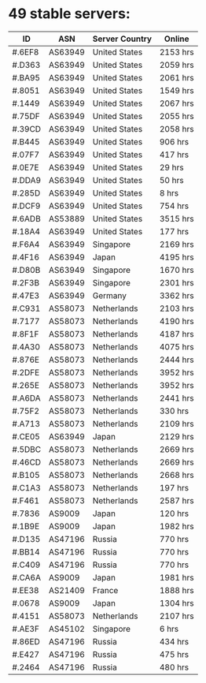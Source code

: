 # 49 stable servers:

| ID | ASN | Server Country | Online |
| ------ | ------ | ------ | ------ |
| #.6EF8 | AS63949 | United States | 2153 hrs |
| #.D363 | AS63949 | United States | 2059 hrs |
| #.BA95 | AS63949 | United States | 2061 hrs |
| #.8051 | AS63949 | United States | 1549 hrs |
| #.1449 | AS63949 | United States | 2067 hrs |
| #.75DF | AS63949 | United States | 2055 hrs |
| #.39CD | AS63949 | United States | 2058 hrs |
| #.B445 | AS63949 | United States | 906 hrs |
| #.07F7 | AS63949 | United States | 417 hrs |
| #.0E7E | AS63949 | United States | 29 hrs |
| #.DDA9 | AS63949 | United States | 50 hrs |
| #.285D | AS63949 | United States | 8 hrs |
| #.DCF9 | AS63949 | United States | 754 hrs |
| #.6ADB | AS53889 | United States | 3515 hrs |
| #.18A4 | AS63949 | United States | 177 hrs |
| #.F6A4 | AS63949 | Singapore | 2169 hrs |
| #.4F16 | AS63949 | Japan | 4195 hrs |
| #.D80B | AS63949 | Singapore | 1670 hrs |
| #.2F3B | AS63949 | Singapore | 2301 hrs |
| #.47E3 | AS63949 | Germany | 3362 hrs |
| #.C931 | AS58073 | Netherlands | 2103 hrs |
| #.7177 | AS58073 | Netherlands | 4190 hrs |
| #.8F1F | AS58073 | Netherlands | 4187 hrs |
| #.4A30 | AS58073 | Netherlands | 4075 hrs |
| #.876E | AS58073 | Netherlands | 2444 hrs |
| #.2DFE | AS58073 | Netherlands | 3952 hrs |
| #.265E | AS58073 | Netherlands | 3952 hrs |
| #.A6DA | AS58073 | Netherlands | 2441 hrs |
| #.75F2 | AS58073 | Netherlands | 330 hrs |
| #.A713 | AS58073 | Netherlands | 2109 hrs |
| #.CE05 | AS63949 | Japan | 2129 hrs |
| #.5DBC | AS58073 | Netherlands | 2669 hrs |
| #.46CD | AS58073 | Netherlands | 2669 hrs |
| #.B105 | AS58073 | Netherlands | 2668 hrs |
| #.C1A3 | AS58073 | Netherlands | 197 hrs |
| #.F461 | AS58073 | Netherlands | 2587 hrs |
| #.7836 | AS9009 | Japan | 120 hrs |
| #.1B9E | AS9009 | Japan | 1982 hrs |
| #.D135 | AS47196 | Russia | 770 hrs |
| #.BB14 | AS47196 | Russia | 770 hrs |
| #.C409 | AS47196 | Russia | 770 hrs |
| #.CA6A | AS9009 | Japan | 1981 hrs |
| #.EE38 | AS21409 | France | 1888 hrs |
| #.0678 | AS9009 | Japan | 1304 hrs |
| #.4151 | AS58073 | Netherlands | 2107 hrs |
| #.AE3F | AS45102 | Singapore | 6 hrs |
| #.86ED | AS47196 | Russia | 434 hrs |
| #.E427 | AS47196 | Russia | 475 hrs |
| #.2464 | AS47196 | Russia | 480 hrs |

